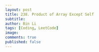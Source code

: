 ```yaml
---
layout: post
title: 238. Product of Array Except Self
subtitle:
author: Bin Li
tags: [Coding, LeetCode]
image: 
comments: true
published: false
---
```


